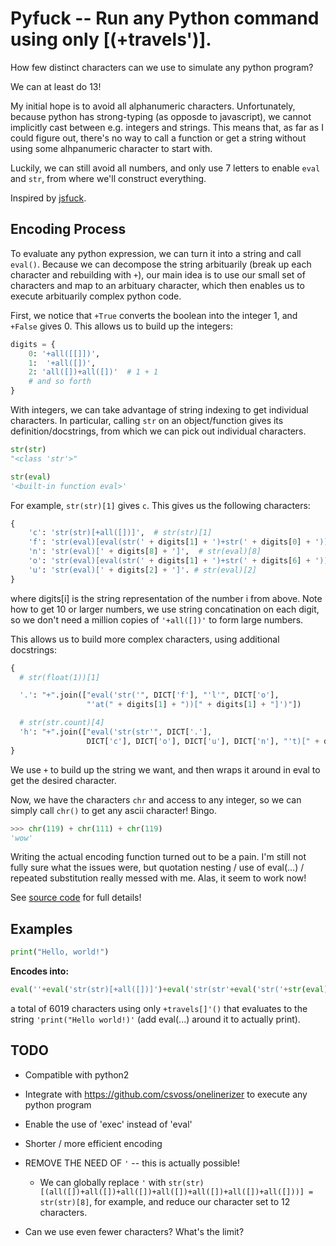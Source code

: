Pyfuck -- Run any Python command using only **[(+travels')]**.
=========

How few distinct characters can we use to simulate any python program?

We can at least do 13!

My initial hope is to avoid all alphanumeric characters. Unfortunately, because python has strong-typing (as opposde to javascript), we cannot implicitly cast between e.g. integers and strings. This means that, as far as I could figure out, there's no way to call a function or get a string without using some alhpanumeric character to start with.

Luckily, we can still avoid all numbers, and only use 7 letters to enable `eval` and `str`, from where we'll construct everything.

Inspired by [jsfuck](jsfuck.com).



Encoding Process
----------------------

To evaluate any python expression, we can turn it into a string and call `eval()`. Because we can decompose the string arbituarily (break up each character and rebuilding with `+`), our main idea is to use our small set of characters and map to an arbituary character, which then enables us to execute arbituarily complex python code.


First, we notice that `+True` converts the boolean into the integer 1, and `+False` gives 0. This allows us to build up the integers:

```python
digits = {
    0: '+all([[]])',
    1:  '+all([])',
    2: 'all([])+all([])'  # 1 + 1
    # and so forth
}
```

With integers, we can take advantage of string indexing to get individual characters. In particular, calling `str` on an object/function gives its definition/docstrings, from which we can pick out individual characters.

```python
str(str)
"<class 'str'>"

str(eval)
'<built-in function eval>'
```

For example, `str(str)[1]` gives `c`. This gives us the following characters:

```python
{
    'c': 'str(str)[+all([])]',  # str(str)[1]
    'f': 'str(eval)[eval(str(' + digits[1] + ')+str(' + digits[0] + '))]', # str(eval)[10]
    'n': 'str(eval)[' + digits[8] + ']',  # str(eval)[8]
    'o': 'str(eval)[eval(str(' + digits[1] + ')+str(' + digits[6] + '))]',  # str(eval)[16]
    'u': 'str(eval)[' + digits[2] + ']'. # str(eval)[2]
}

```

where digits[i] is the string representation of the number i from above. Note how to get 10 or larger numbers, we use string concatination on each digit, so we don't need a million copies of `'+all([])'` to form large numbers.

This allows us to build more complex characters, using additional docstrings:

```python
{
  # str(float(1))[1]

  '.': "+".join(["eval('str('", DICT['f'], "'l'", DICT['o'],
                 "'at(" + digits[1] + "))[" + digits[1] + "]')"])

  # str(str.count)[4]
  'h': "+".join(["eval('str(str'", DICT['.'],
                 DICT['c'], DICT['o'], DICT['u'], DICT['n'], "'t)[" + digits[4] + "]')"])
}
```

We use `+` to build up the string we want, and then wraps it around in eval to get the desired character.


Now, we have the characters `chr` and access to any integer, so we can simply call `chr()` to get any ascii character! Bingo.

```python
>>> chr(119) + chr(111) + chr(119)
'wow'
```



Writing the actual encoding function turned out to be a pain. I'm still not fully sure what the issues were, but quotation nesting / use of eval(...) / repeated substitution really messed with me. Alas, it seem to work now!


See [source code](pyfuck.py) for full details!



Examples
--------


```python
print("Hello, world!")
```

**Encodes into:**



```python
eval(''+eval('str(str)[+all([])]')+eval('str(str'+eval('str('+str(eval)[eval(str((+all([])))+str((+all([[]]))))]+'l'+str(eval)[eval(str((+all([])))+str((all([])+all([])+all([])+all([])+all([])+all([]))))]+'at((+all([]))))[(+all([]))]')+str(str)[+all([])]+str(eval)[eval(str((+all([])))+str((all([])+all([])+all([])+all([])+all([])+all([]))))]+str(eval)[(all([])+all([]))]+str(eval)[(all([])+all([])+all([])+all([])+all([])+all([])+all([])+all([]))]+'t)[(all([])+all([])+all([])+all([]))]')+'r('+str((+all([])))+str((+all([])))+str((all([])+all([])))+')')+'r'+eval(''+eval('str(str)[+all([])]')+eval('str(str'+eval('str('+str(eval)[eval(str((+all([])))+str((+all([[]]))))]+'l'+str(eval)[eval(str((+all([])))+str((all([])+all([])+all([])+all([])+all([])+all([]))))]+'at((+all([]))))[(+all([]))]')+str(str)[+all([])]+str(eval)[eval(str((+all([])))+str((all([])+all([])+all([])+all([])+all([])+all([]))))]+str(eval)[(all([])+all([]))]+str(eval)[(all([])+all([])+all([])+all([])+all([])+all([])+all([])+all([]))]+'t)[(all([])+all([])+all([])+all([]))]')+'r('+str((+all([])))+str((+all([[]])))+str((all([])+all([])+all([])+all([])+all([])))+')')+eval('str(eval)[(all([])+all([])+all([])+all([])+all([])+all([])+all([])+all([]))]')+'t('+eval(''+eval('str(str)[+all([])]')+eval('str(str'+eval('str('+str(eval)[eval(str((+all([])))+str((+all([[]]))))]+'l'+str(eval)[eval(str((+all([])))+str((all([])+all([])+all([])+all([])+all([])+all([]))))]+'at((+all([]))))[(+all([]))]')+str(str)[+all([])]+str(eval)[eval(str((+all([])))+str((all([])+all([])+all([])+all([])+all([])+all([]))))]+str(eval)[(all([])+all([]))]+str(eval)[(all([])+all([])+all([])+all([])+all([])+all([])+all([])+all([]))]+'t)[(all([])+all([])+all([])+all([]))]')+'r('+str((all([])+all([])+all([])))+str((all([])+all([])+all([])+all([])))+')')+eval(''+eval('str(str)[+all([])]')+eval('str(str'+eval('str('+str(eval)[eval(str((+all([])))+str((+all([[]]))))]+'l'+str(eval)[eval(str((+all([])))+str((all([])+all([])+all([])+all([])+all([])+all([]))))]+'at((+all([]))))[(+all([]))]')+str(str)[+all([])]+str(eval)[eval(str((+all([])))+str((all([])+all([])+all([])+all([])+all([])+all([]))))]+str(eval)[(all([])+all([]))]+str(eval)[(all([])+all([])+all([])+all([])+all([])+all([])+all([])+all([]))]+'t)[(all([])+all([])+all([])+all([]))]')+'r('+str((all([])+all([])+all([])+all([])+all([])+all([])+all([])))+str((all([])+all([])))+')')+'ell'+eval('str(eval)[eval(str((+all([])))+str((all([])+all([])+all([])+all([])+all([])+all([]))))]')+eval(''+eval('str(str)[+all([])]')+eval('str(str'+eval('str('+str(eval)[eval(str((+all([])))+str((+all([[]]))))]+'l'+str(eval)[eval(str((+all([])))+str((all([])+all([])+all([])+all([])+all([])+all([]))))]+'at((+all([]))))[(+all([]))]')+str(str)[+all([])]+str(eval)[eval(str((+all([])))+str((all([])+all([])+all([])+all([])+all([])+all([]))))]+str(eval)[(all([])+all([]))]+str(eval)[(all([])+all([])+all([])+all([])+all([])+all([])+all([])+all([]))]+'t)[(all([])+all([])+all([])+all([]))]')+'r('+str((all([])+all([])+all([])+all([])))+str((all([])+all([])+all([])+all([])))+')')+eval(''+eval('str(str)[+all([])]')+eval('str(str'+eval('str('+str(eval)[eval(str((+all([])))+str((+all([[]]))))]+'l'+str(eval)[eval(str((+all([])))+str((all([])+all([])+all([])+all([])+all([])+all([]))))]+'at((+all([]))))[(+all([]))]')+str(str)[+all([])]+str(eval)[eval(str((+all([])))+str((all([])+all([])+all([])+all([])+all([])+all([]))))]+str(eval)[(all([])+all([]))]+str(eval)[(all([])+all([])+all([])+all([])+all([])+all([])+all([])+all([]))]+'t)[(all([])+all([])+all([])+all([]))]')+'r('+str((all([])+all([])+all([])))+str((all([])+all([])))+')')+eval(''+eval('str(str)[+all([])]')+eval('str(str'+eval('str('+str(eval)[eval(str((+all([])))+str((+all([[]]))))]+'l'+str(eval)[eval(str((+all([])))+str((all([])+all([])+all([])+all([])+all([])+all([]))))]+'at((+all([]))))[(+all([]))]')+str(str)[+all([])]+str(eval)[eval(str((+all([])))+str((all([])+all([])+all([])+all([])+all([])+all([]))))]+str(eval)[(all([])+all([]))]+str(eval)[(all([])+all([])+all([])+all([])+all([])+all([])+all([])+all([]))]+'t)[(all([])+all([])+all([])+all([]))]')+'r('+str((+all([])))+str((+all([])))+str((all([])+all([])+all([])+all([])+all([])+all([])+all([])+all([])+all([])))+')')+eval('str(eval)[eval(str((+all([])))+str((all([])+all([])+all([])+all([])+all([])+all([]))))]')+'rl'+eval(''+eval('str(str)[+all([])]')+eval('str(str'+eval('str('+str(eval)[eval(str((+all([])))+str((+all([[]]))))]+'l'+str(eval)[eval(str((+all([])))+str((all([])+all([])+all([])+all([])+all([])+all([]))))]+'at((+all([]))))[(+all([]))]')+str(str)[+all([])]+str(eval)[eval(str((+all([])))+str((all([])+all([])+all([])+all([])+all([])+all([]))))]+str(eval)[(all([])+all([]))]+str(eval)[(all([])+all([])+all([])+all([])+all([])+all([])+all([])+all([]))]+'t)[(all([])+all([])+all([])+all([]))]')+'r('+str((+all([])))+str((+all([[]])))+str((+all([[]])))+')')+eval(''+eval('str(str)[+all([])]')+eval('str(str'+eval('str('+str(eval)[eval(str((+all([])))+str((+all([[]]))))]+'l'+str(eval)[eval(str((+all([])))+str((all([])+all([])+all([])+all([])+all([])+all([]))))]+'at((+all([]))))[(+all([]))]')+str(str)[+all([])]+str(eval)[eval(str((+all([])))+str((all([])+all([])+all([])+all([])+all([])+all([]))))]+str(eval)[(all([])+all([]))]+str(eval)[(all([])+all([])+all([])+all([])+all([])+all([])+all([])+all([]))]+'t)[(all([])+all([])+all([])+all([]))]')+'r('+str((all([])+all([])+all([])))+str((all([])+all([])+all([])))+')')+eval(''+eval('str(str)[+all([])]')+eval('str(str'+eval('str('+str(eval)[eval(str((+all([])))+str((+all([[]]))))]+'l'+str(eval)[eval(str((+all([])))+str((all([])+all([])+all([])+all([])+all([])+all([]))))]+'at((+all([]))))[(+all([]))]')+str(str)[+all([])]+str(eval)[eval(str((+all([])))+str((all([])+all([])+all([])+all([])+all([])+all([]))))]+str(eval)[(all([])+all([]))]+str(eval)[(all([])+all([])+all([])+all([])+all([])+all([])+all([])+all([]))]+'t)[(all([])+all([])+all([])+all([]))]')+'r('+str((all([])+all([])+all([])))+str((all([])+all([])+all([])+all([])))+')')+')'

```

a total of 6019 characters using only `+travels[]'()` that evaluates to the string `'print("Hello world!)'` (add eval(...) around it to actually print).





TODO
----------------------

* Compatible with python2
* Integrate with https://github.com/csvoss/onelinerizer to execute any python program
* Enable the use of 'exec' instead of 'eval'
* Shorter / more efficient encoding

* REMOVE THE NEED OF `'`  -- this is actually possible!
  - We can globally replace `'` with `str(str)[(all([])+all([])+all([])+all([])+all([])+all([])+all([]))] = str(str)[8]`, for example, and reduce our character set to 12 characters.
* Can we use even fewer characters? What's the limit?


